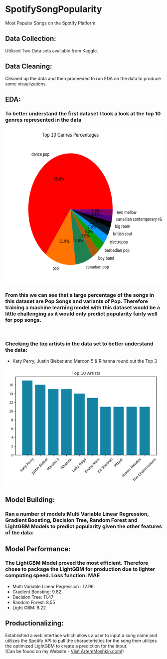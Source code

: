 
# SpotifySongPopularity
Most Popular Songs on the Spotify Platform.

## Data Collection:  
Utilized Two Data sets available from Kaggle.

## Data Cleaning:  
Cleaned up the data and then proceeded to run EDA on the data to produce some visualizations.

## EDA:  
<h3> To better understand the first dataset I took a look at the top 10 genres represented in the data</h3>  
<img src= "/Top 10 Genres Percentages NonTransparent.png" height=500 width=700>  
<h3>From this we can see that a large percentage of the songs in this dataset are Pop Songs and variants of Pop. Therefore training a machine learning model with this dataset would be a little challenging as it would only predict popularity fairly well for pop songs.</h3>  
  <br>
<h3>Checking the top artists in the data set to better understand the data:</h3>  
   <ul><li>Katy Perry, Justin Bieber and Maroon 5 & Rihanna round out the Top 3</li></ul>
      <img src='/Top 10 Artists NonTransparent.png'>
      
## Model Building:  
### Ran a number of models:Multi Variable Linear Regression, Gradient Boosting, Decision Tree, Random Forest and LightGBM Models to predict popularity given the other features of the data:  
## Model Performance:
### The LightGBM Model proved the most efficient. Therefore chose to package the LightGBM for production due to lighter computing speed. Loss function: MAE

* Multi Variable Linear Regression : 12.96
* Gradient Boosting: 9.82
* Decision Tree: 11.47
* Random Forest: 8.55
* Light GBM: 8.22

 ## Productionalizing:
 Established a web interface which allows a user to input a song name and utilizes the Spotify API to pull the characteristics for the song then utilizes the optimized LightGBM to create a prediction for the input.  
(Can be found on my Website - <a href="https://www.artemmoshkin.com">Visit ArtemMoshkin.com!</a>)
 
